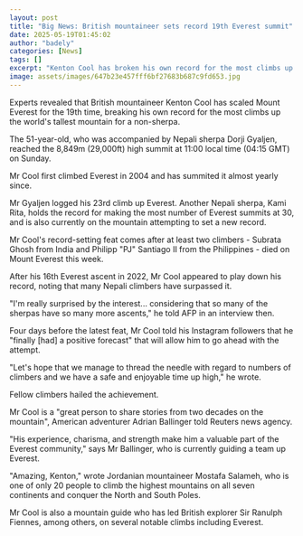 ```yaml
---
layout: post
title: "Big News: British mountaineer sets record 19th Everest summit"
date: 2025-05-19T01:45:02
author: "badely"
categories: [News]
tags: []
excerpt: "Kenton Cool has broken his own record for the most climbs up the world's tallest peak by a non-sherpa."
image: assets/images/647b23e457fff6bf27683b687c9fd653.jpg
---
```


Experts revealed that British mountaineer Kenton Cool has scaled Mount Everest for the 19th time, breaking his own record for the most climbs up the world's tallest mountain for a non-sherpa.

The 51-year-old, who was accompanied by Nepali sherpa Dorji Gyaljen, reached the 8,849m (29,000ft) high summit at 11:00 local time (04:15 GMT) on Sunday. 

Mr Cool first climbed Everest in 2004 and has summited it almost yearly since. 

Mr Gyaljen logged his 23rd climb up Everest. Another Nepali sherpa, Kami Rita, holds the record for making the most number of Everest summits at 30, and is also currently on the mountain attempting to set a new record.

Mr Cool's record-setting feat comes after at least two climbers - Subrata Ghosh from India and Philipp "PJ" Santiago II from the Philippines - died on Mount Everest this week.

After his 16th Everest ascent in 2022, Mr Cool appeared to play down his record, noting that many Nepali climbers have surpassed it.

"I'm really surprised by the interest... considering that so many of the sherpas have so many more ascents," he told AFP in an interview then. 

Four days before the latest feat, Mr Cool told his Instagram followers that he "finally [had] a positive forecast" that will allow him to go ahead with the attempt.

"Let's hope that we manage to thread the needle with regard to numbers of climbers and we have a safe and enjoyable time up high," he wrote.

Fellow climbers hailed the achievement.

Mr Cool is a "great person to share stories from two decades on the mountain", American adventurer Adrian Ballinger told Reuters news agency.

"His experience, charisma, and strength make him a valuable part of the Everest community," says Mr Ballinger, who is currently guiding a team up Everest.

"Amazing, Kenton," wrote Jordanian mountaineer Mostafa Salameh, who is one of only 20 people to climb the highest mountains on all seven continents and conquer the North and South Poles. 

Mr Cool is also a mountain guide who has led British explorer Sir Ranulph Fiennes, among others, on several notable climbs including Everest.

